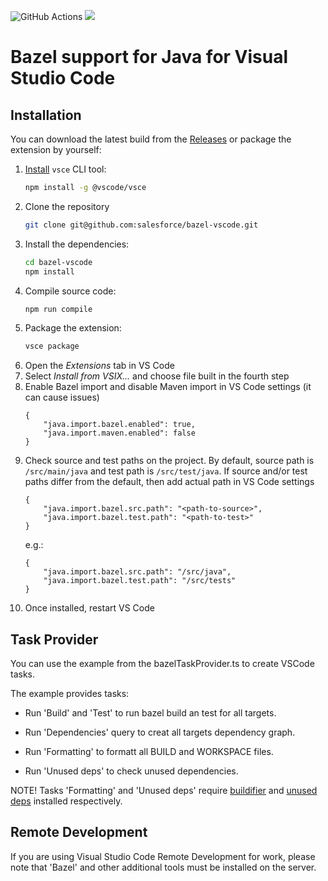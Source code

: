 ![GitHub Actions](https://github.com/salesforce/bazel-vscode/workflows/main/badge.svg)
[![](https://img.shields.io/badge/license-BSD%203-blue.svg)](https://opensource.org/licenses/BSD-3-Clause)

# Bazel support for Java for Visual Studio Code

Installation
--------------------
You can download the latest build from the [Releases](https://github.com/salesforce/bazel-vscode/releases) or package the extension by yourself:
1. [Install](https://code.visualstudio.com/api/working-with-extensions/publishing-extension#installation) `vsce` CLI tool:
    ```bash
    npm install -g @vscode/vsce
    ```
2. Clone the repository
    ```bash
    git clone git@github.com:salesforce/bazel-vscode.git
    ```
3. Install the dependencies:
    ```bash
    cd bazel-vscode
    npm install
    ```
4. Compile source code:
    ```bash
    npm run compile
    ```
5. Package the extension:
    ```bash
    vsce package
    ```
6. Open the _Extensions_ tab in VS Code
7. Select _Install from VSIX..._ and choose file built in the fourth step
8. Enable Bazel import and disable Maven import in VS Code settings (it can cause issues)
    ```
    {
        "java.import.bazel.enabled": true,
        "java.import.maven.enabled": false
    }
    ```
9. Check source and test paths on the project. By default, source path is ```/src/main/java``` and test path is ```/src/test/java```. If source and/or test paths differ from the default, then add actual path in VS Code settings
    ```
    {
        "java.import.bazel.src.path": "<path-to-source>",
        "java.import.bazel.test.path": "<path-to-test>"
    }
    ```
    e.g.:
    ```
    {
        "java.import.bazel.src.path": "/src/java",
        "java.import.bazel.test.path": "/src/tests"
    }
    ```
10. Once installed, restart VS Code


Task Provider
--------------------

You can use the example from the bazelTaskProvider.ts to create VSCode tasks.

The example provides tasks:

* Run 'Build' and 'Test' to run bazel build an test for all targets.

* Run 'Dependencies' query to creat all targets dependency graph.

* Run 'Formatting' to formatt all BUILD and WORKSPACE files. 

* Run 'Unused deps' to check unused dependencies.

NOTE! Tasks 'Formatting' and 'Unused deps' require [buildifier](https://github.com/bazelbuild/buildtools/blob/master/buildifier/README.md) and [unused deps](https://github.com/bazelbuild/buildtools/blob/master/unused_deps/README.md) installed respectively.


Remote Development
--------------------

If you are using Visual Studio Code Remote Development for work, please note that 'Bazel' and other additional tools must be installed on the server. 

